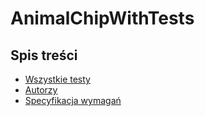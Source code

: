 # AnimalChipWithTests

## Spis treści 
* [Wszystkie testy](#WszystkieTesty)
* [Autorzy](#Autorzy)
* [Specyfikacja wymagań](#specyfikacja-wymagań)



